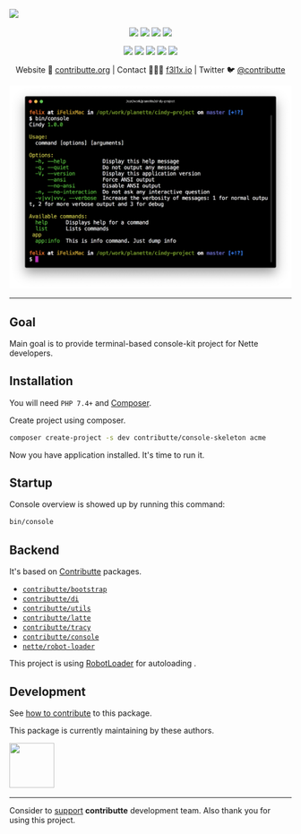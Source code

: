 ![](https://heatbadger.now.sh/github/readme/contributte/console-skeleton/)

<p align=center>
  <a href="https://github.com/contributte/console-skeleton/actions"><img src="https://badgen.net/github/checks/contributte/console-skeleton/master"></a>
  <a href="https://coveralls.io/r/contributte/console-skeleton"><img src="https://badgen.net/coveralls/c/github/contributte/console-skeleton"></a>
  <a href="https://packagist.org/packages/contributte/console-skeleton"><img src="https://badgen.net/packagist/dm/contributte/console-skeleton"></a>
  <a href="https://packagist.org/packages/contributte/console-skeleton"><img src="https://badgen.net/packagist/v/contributte/console-skeleton"></a>
</p>
<p align=center>
  <a href="https://packagist.org/packages/contributte/console-skeleton"><img src="https://badgen.net/packagist/php/contributte/console-skeleton"></a>
  <a href="https://github.com/contributte/console-skeleton"><img src="https://badgen.net/github/license/contributte/console-skeleton"></a>
  <a href="https://bit.ly/ctteg"><img src="https://badgen.net/badge/support/gitter/cyan"></a>
  <a href="https://bit.ly/cttfo"><img src="https://badgen.net/badge/support/forum/yellow"></a>
  <a href="https://contributte.org/partners.html"><img src="https://badgen.net/badge/sponsor/donations/F96854"></a>
</p>

<p align=center>
Website 🚀 <a href="https://contributte.org">contributte.org</a> | Contact 👨🏻‍💻 <a href="https://f3l1x.io">f3l1x.io</a> | Twitter 🐦 <a href="https://twitter.com/contributte">@contributte</a>
</p>

<p align=center>
	<img src="https://raw.githubusercontent.com/contributte/console-skeleton/master/.docs/screenshot1.png">
</p>

-----

## Goal

Main goal is to provide terminal-based console-kit project for Nette developers.

## Installation

You will need `PHP 7.4+` and [Composer](https://getcomposer.org/).

Create project using composer.

```bash
composer create-project -s dev contributte/console-skeleton acme
```

Now you have application installed. It's time to run it.

## Startup

Console overview is showed up by running this command:

```bash
bin/console
```

## Backend

It's based on [Contributte](https://contributte.org/) packages.

- [`contributte/bootstrap`](https://github.com/contributte/bootstrap)
- [`contributte/di`](https://github.com/contributte/di)
- [`contributte/utils`](https://github.com/contributte/utils)
- [`contributte/latte`](https://github.com/contributte/latte)
- [`contributte/tracy`](https://github.com/contributte/tracy)
- [`contributte/console`](https://github.com/contributte/console)
- [`nette/robot-loader`](https://github.com/nette/robot-loader)

This project is using [RobotLoader](https://doc.nette.org/cs/3.0/robotloader) for autoloading .

## Development

See [how to contribute](https://contributte.org/contributing.html) to this package.

This package is currently maintaining by these authors.

<a href="https://github.com/f3l1x">
    <img width="80" height="80" src="https://avatars2.githubusercontent.com/u/538058?v=3&s=80">
</a>

-----

Consider to [support](https://contributte.org/partners.html) **contributte** development team.
Also thank you for using this project.
